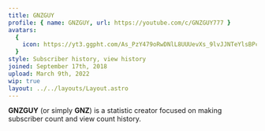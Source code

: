 ```yaml
---
title: GNZGUY
profile: { name: GNZGUY, url: https://youtube.com/c/GNZGUY777 }
avatars:
  {
    icon: https://yt3.ggpht.com/As_PzY479oRwDNlL8UUUevXs_9lvJJNTeYlsBPcg0HAc1_CcbV70q4a9WMMJcXBm71AH2OyqG1U=s200-c-k-c0x00ffffff-no-rj,
  }
style: Subscriber history, view history
joined: September 17th, 2018
upload: March 9th, 2022
wip: true
layout: ../../layouts/Layout.astro
---
```


**GNZGUY** (or simply **GNZ**) is a statistic creator focused on making subscriber count and view count history.
